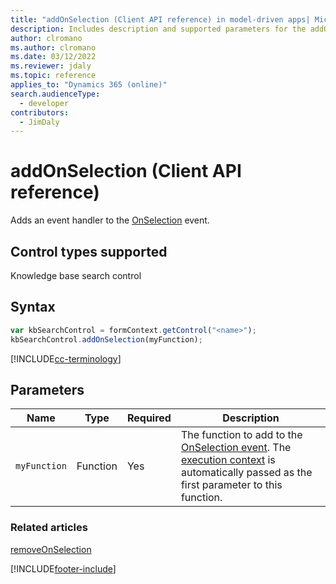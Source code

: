 ```yaml
---
title: "addOnSelection (Client API reference) in model-driven apps| MicrosoftDocs"
description: Includes description and supported parameters for the addOnSelection method.
author: clromano
ms.author: clromano
ms.date: 03/12/2022
ms.reviewer: jdaly
ms.topic: reference
applies_to: "Dynamics 365 (online)"
search.audienceType: 
  - developer
contributors:
  - JimDaly
---
```

# addOnSelection (Client API reference)

Adds an event handler to the [OnSelection](../events/onselection.md) event. 

## Control types supported

Knowledge base search control

## Syntax

```JavaScript
var kbSearchControl = formContext.getControl("<name>");
kbSearchControl.addOnSelection(myFunction);
```
[!INCLUDE[cc-terminology](../../../../data-platform/includes/cc-terminology.md)]

## Parameters

|Name | Type | Required | Description|
|--|--|--|--|
|`myFunction` |Function |Yes|The function to add to the [OnSelection event](../events/onselection.md). The [execution context](../../clientapi-execution-context.md) is automatically passed as the first parameter to this function.|

### Related articles

[removeOnSelection](removeOnSelection.md)

[!INCLUDE[footer-include](../../../../../includes/footer-banner.md)]
